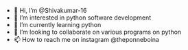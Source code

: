 - 👋 Hi, I’m @Shivakumar-16
- 👀 I’m interested in python software development
- 🌱 I’m currently learning python
- 💞️ I’m looking to collaborate on various programs on python
- 📫 How to reach me on instagram @theponneboina

<!---
Shivakumar-16/Shivakumar-16 is a ✨ special ✨ repository because its `README.md` (this file) appears on your GitHub profile.
You can click the Preview link to take a look at your changes.
--->
